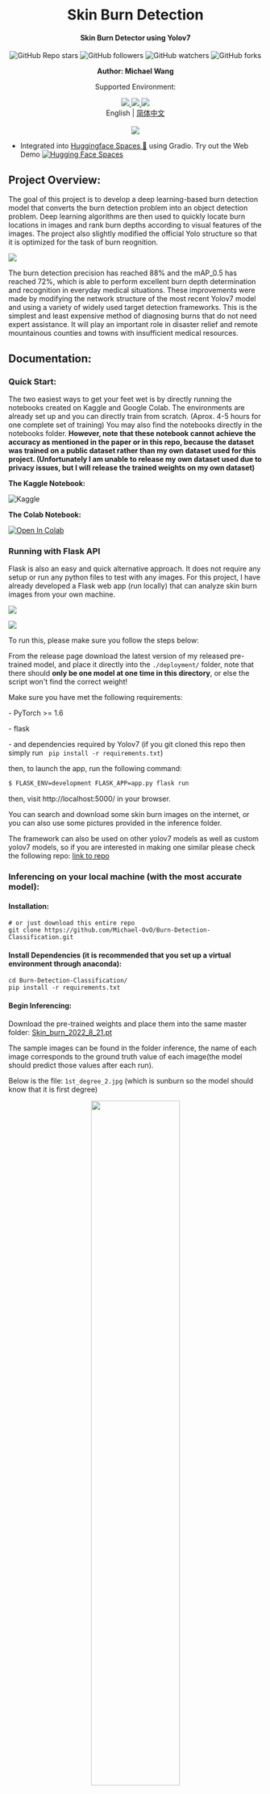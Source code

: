 <H1 align="center">
Skin Burn Detection </H1>
<h4 align = "center">
Skin Burn Detector using Yolov7</h4>
<p align = "center">
  <img alt="GitHub Repo stars" src="https://img.shields.io/github/stars/Michael-OvO/Burn-Detection-Classification?label=Please%20Support%20by%20Giving%20a%20Star&logoColor=blue&style=social">
  <img alt="GitHub followers" src="https://img.shields.io/github/followers/Michael-OvO?logoColor=blue&style=social">
  <img alt="GitHub watchers" src="https://img.shields.io/github/watchers/Michael-OvO/Burn-Detection-Classification?logoColor=blue&style=social">
  <img alt="GitHub forks" src="https://img.shields.io/github/forks/Michael-OvO/Burn-Detection-Classification?logoColor=blue&style=social">
</p>
<p align = "center"> <b> Author: Michael Wang</b> </p>
<p align = "center" style="bold">Supported Environment:</p> 
<div align = "center">
<a href="https://colab.research.google.com/">
  <img src="https://img.shields.io/badge/Colab-F9AB00?style=for-the-badge&logo=googlecolab&color=525252">
  </a>
  <a href="https://github.com/">
  <img src="https://img.shields.io/badge/GitHub-100000?style=for-the-badge&logo=github&logoColor=white">
  </a>
  <a href = "https://www.kaggle.com/"> 
<img src = "https://img.shields.io/badge/Kaggle-20BEFF?style=for-the-badge&logo=Kaggle&logoColor=white">
    </a>
      <br>
</div>


<div align="center">
    English | <a href=".github/README_CN.md">简体中文</a>
	<br>
	<br>
	<img src = https://repobeats.axiom.co/api/embed/249bb0571f23c4ff40d79ff2544439732c31e94d.svg >
</div>

- Integrated into [Huggingface Spaces 🤗](https://huggingface.co/spaces/michaelwja/burn-detection) using Gradio. Try out the Web Demo [![Hugging Face Spaces](https://img.shields.io/badge/%F0%9F%A4%97%20Hugging%20Face-Spaces-blue)](https://huggingface.co/spaces/michaelwja/burn-detection)


## Project Overview:

The goal of this project is to develop a deep learning-based burn detection model that converts the burn detection problem into an object detection problem. Deep learning algorithms are then used to quickly locate burn locations in images and rank burn depths according to visual features of the images. The project also slightly modified the official Yolo structure so that it is optimized for the task of burn reognition. 

![](./figures/final_precision.png)

The burn detection precision has reached 88% and the mAP_0.5 has reached 72%, which is able to perform excellent burn depth determination and recognition in everyday medical situations. These improvements were made by modifying the network structure of the most recent Yolov7 model and using a variety of widely used target detection frameworks. This is the simplest and least expensive method of diagnosing burns that do not need expert assistance. It will play an important role in disaster relief and remote mountainous counties and towns with insufficient medical resources.

## Documentation:

### Quick Start:

The two easiest ways to get your feet wet is by directly running the notebooks created on Kaggle and Google Colab. The environments are already set up and you can directly train from scratch. (Aprox. 4-5 hours for one complete set of training) You may also find the notebooks directly in the notebooks folder. **However, note that these notebook cannot achieve the accuracy as mentioned in the paper or in this repo, because the dataset was trained on a public dataset rather than my own dataset used for this project. (Unfortunately I am unable to release my own dataset used due to privacy issues, but I will release the trained weights on my own dataset)**

**The Kaggle Notebook:**

<a href="https://www.kaggle.com/code/michaelwovo/skin-burn/notebook?scriptVersionId=103621232" target="_blank"><img align="left" alt="Kaggle" title="Open in Kaggle" src="https://kaggle.com/static/images/open-in-kaggle.svg"></a><br>

**The Colab Notebook:**

<a href="https://colab.research.google.com/github/Michael-OvO/Burn-Detection-Classification/blob/main/notebooks/colab_skin_burn(demo).ipynb" target="_parent"><img src="https://colab.research.google.com/assets/colab-badge.svg" alt="Open In Colab"/></a>

### Running with Flask API

Flask is also an easy and quick alternative approach. It does not require any setup or run any python files to test with any images. For this project, I have already developed a Flask web app (run locally) that can analyze skin burn images from your own machine. 

![](./figures/Flask_webappview2.png)

![](./figures/Flask_webappview3.png)

To run this, please make sure you follow the steps below:

From the release page download the latest version of my released pre-trained model, and place it directly into the `./deployment/` folder, note that there should **only be one model at one time in this directory**, or else the script won't find the correct weight!

Make sure you have met the following requirements:

\- PyTorch >= 1.6

\- flask

\- and dependencies required by Yolov7 (if you git cloned this repo then simply run ``` pip install -r requirements.txt```) 

then, to launch the app, run the following command:

```bash
$ FLASK_ENV=development FLASK_APP=app.py flask run
```

then, visit http://localhost:5000/ in your browser.

You can search and download some skin burn images on the internet, or you can also use some pictures provided in the inference folder.

The framework can also be used on other yolov7 models as well as custom yolov7 models, so if you are interested in making one similar please check the following repo: [link to repo](https://github.com/Michael-OvO/Yolov7-Flask)

### Inferencing on your local machine (with the most accurate model):

####  Installation:

``` shell
# or just download this entire repo
git clone https://github.com/Michael-OvO/Burn-Detection-Classification.git
```

#### Install Dependencies (it is recommended that you set up a virtual environment through anaconda):

``` shell
cd Burn-Detection-Classification/
pip install -r requirements.txt
```

#### Begin Inferencing:

Download the pre-trained weights and place them into the same master folder: [Skin_burn_2022_8_21.pt](https://github.com/Michael-OvO/Burn-Detection-Classification/releases/download/v1.0.0/skin_burn_2022_8_21.pt)

The sample images can be found in the folder inference, the name of each image corresponds to the ground truth value of each image(the model should predict those values after each run).

Below is the file: `1st_degree_2.jpg` (which is sunburn so the model should know that it is first degree)

<div align="center">
    <a href="./">
        <img src="./inference/images/1st_degree_2.jpg" width="59%"/>
    </a>
</div>



On video:

``` shell
python detect.py --weights Skin_burn_2022_8_21.pt  --source yourvideo.mp4
```

On image:
``` shell
python detect.py --weights Skin_burn_2022_8_21.pt --source inference/images/first_degree_2.jpg
```

<div align="center">
    <a href="./">
        <img src="./inference/results/1st_degree_2.jpg" width="59%"/>
    </a>
</div>



## Export (Same  as  Yolov7: )

**Pytorch to CoreML (and inference on MacOS/iOS)** <a href="https://colab.research.google.com/github/WongKinYiu/yolov7/blob/main/tools/YOLOv7CoreML.ipynb"><img src="https://colab.research.google.com/assets/colab-badge.svg" alt="Open In Colab"></a>

**Pytorch to ONNX with NMS (and inference)** <a href="https://colab.research.google.com/github/WongKinYiu/yolov7/blob/main/tools/YOLOv7onnx.ipynb"><img src="https://colab.research.google.com/assets/colab-badge.svg" alt="Open In Colab"></a>

```shell
python export.py --weights yolov7-tiny.pt --grid --end2end --simplify \
        --topk-all 100 --iou-thres 0.65 --conf-thres 0.35 --img-size 640 640 --max-wh 640
```

**Pytorch to TensorRT with NMS (and inference)** <a href="https://colab.research.google.com/github/WongKinYiu/yolov7/blob/main/tools/YOLOv7trt.ipynb"><img src="https://colab.research.google.com/assets/colab-badge.svg" alt="Open In Colab"></a>

```shell
wget https://github.com/WongKinYiu/yolov7/releases/download/v0.1/yolov7-tiny.pt
python export.py --weights ./yolov7-tiny.pt --grid --end2end --simplify --topk-all 100 --iou-thres 0.65 --conf-thres 0.35 --img-size 640 640
git clone https://github.com/Linaom1214/tensorrt-python.git
python ./tensorrt-python/export.py -o yolov7-tiny.onnx -e yolov7-tiny-nms.trt -p fp16
```

**Pytorch to TensorRT another way** <a href="https://colab.research.google.com/gist/AlexeyAB/fcb47ae544cf284eb24d8ad8e880d45c/yolov7trtlinaom.ipynb"><img src="https://colab.research.google.com/assets/colab-badge.svg" alt="Open In Colab"></a> <details><summary> <b>Expand</b> </summary>


```shell
wget https://github.com/WongKinYiu/yolov7/releases/download/v0.1/yolov7-tiny.pt
python export.py --weights yolov7-tiny.pt --grid --include-nms
git clone https://github.com/Linaom1214/tensorrt-python.git
python ./tensorrt-python/export.py -o yolov7-tiny.onnx -e yolov7-tiny-nms.trt -p fp16

# Or use trtexec to convert ONNX to TensorRT engine
/usr/src/tensorrt/bin/trtexec --onnx=yolov7-tiny.onnx --saveEngine=yolov7-tiny-nms.trt --fp16
```

</details>

Tested with: Python 3.7.13, Pytorch 1.12.0+cu113

## Todos:

- [x] Finish Colab Notebook [2022.8.18]
- [x] Set up the rest of the code space [2022.8.21]
- [x] Add Chinese Markdown [2022.8.21]
- [x] Flask Environment for the trained model [2022.8.24]
- [x] Finish Paper [2022.8.26]
- [x] Attention modules! [2022.12.6]
- [x] Modified Backbones [2022.12.6]

## Resources:

Please refer to the resources folder

- [x] Pretrained Models and weights
- [ ] Datasets
- [ ] Burn Guidelines
- [x] Appendix 1 [yolov5 runs]
- [x] Appendix 2 [yolov7 runs]
- [x] Appendix 3 [Hyp-evolution]
- [x] Appendix 4
- [x] Appendix 5
- [x] Appendix 6

## Latest Updates:

<p align="center">
  <img alt="GitHub last commit" src="https://img.shields.io/github/last-commit/Michael-OvO/Burn-Detection-Classification?style=for-the-badge">
  <img alt="GitHub commit activity" src="https://img.shields.io/github/commit-activity/y/Michael-OvO/Burn-Detection-Classification?style=for-the-badge">
  <img alt="GitHub repo size" src="https://img.shields.io/github/repo-size/Michael-OvO/Burn-Detection-Classification?color=orange&style=for-the-badge">
</p>


## Special Thanks:

I dedicate this space to those who helped me a lot in the process of doing this project, a huge shout-out to the following people mentioned below: 

  <a href="https://github.com/femj007"><img src="https://avatars.githubusercontent.com/u/26188861?v=4" height="auto" width="200" style="border-radius: 50%; zoom: 33%;"></a> <a href="https://github.com/XuChentianye"><img src="https://avatars.githubusercontent.com/u/54856468?v=4" height="auto" width="200" style="border-radius: 50%; zoom: 33%;"></a>  <a href="https://github.com/PeterZaipinai"><img src="https://avatars.githubusercontent.com/u/108601699?v=4" height="auto" width="200" style="border-radius: 50%; zoom: 33%;"></a>  <a href="https://github.com/goldenwill26"><img src="https://avatars.githubusercontent.com/u/56639721?v=4" height="auto" width="200" style="border-radius: 50%; zoom: 33%;"></a>  




## Acknowledgements

<details><summary> <b>Expand</b> </summary>

* [https://github.com/AlexeyAB/darknet](https://github.com/AlexeyAB/darknet)
* [https://github.com/WongKinYiu/yolor](https://github.com/WongKinYiu/yolor)
* [https://github.com/WongKinYiu/PyTorch_YOLOv4](https://github.com/WongKinYiu/PyTorch_YOLOv4)
* [https://github.com/WongKinYiu/ScaledYOLOv4](https://github.com/WongKinYiu/ScaledYOLOv4)
* [https://github.com/Megvii-BaseDetection/YOLOX](https://github.com/Megvii-BaseDetection/YOLOX)
* [https://github.com/ultralytics/yolov3](https://github.com/ultralytics/yolov3)
* [https://github.com/ultralytics/yolov5](https://github.com/ultralytics/yolov5)
* [https://github.com/DingXiaoH/RepVGG](https://github.com/DingXiaoH/RepVGG)
* [https://github.com/JUGGHM/OREPA_CVPR2022](https://github.com/JUGGHM/OREPA_CVPR2022)
* [https://github.com/TexasInstruments/edgeai-yolov5/tree/yolo-pose](https://github.com/TexasInstruments/edgeai-yolov5/tree/yolo-pose)
* [https://github.com/WongKinYiu/yolov7](https://github.com/WongKinYiu/yolov7)

</details>
